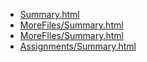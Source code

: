 * [Summary.html](Summary.html)
* [MoreFiles/Summary.html](MoreFiles/Summary.html)
* [MoreFIles/Summary.html](MoreFIles/Summary.html)
* [Assignments/Summary.html](Assignments/Summary.html)